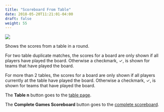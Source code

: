 ```yaml
---
title: "Scoreboard From Table"
date: 2018-05-20T11:21:01-04:00
draft: false
weight: 55
---
```


<div class="withBorder">

<img src="../images/gen/Duplicate/ScoreboardFromTable.png" />

</div>

Shows the scores from a table in a round.

For two table duplicate matches, the scores for a board are only shown if all players have played the board.
Otherwise a checkmark, &#10003;, is shown for teams that have played the board.

For more than 2 tables,
the scores for a board are only shown if all players currently at the table have played the board.  Otherwise a checkmark, &#10003;, is shown for teams that have played the board.

The **Table n** button goes to the [table page](table.html).

The **Complete Games Scoreboard** button goes to the [complete scoreboard](scoreboardcomplete.html).

